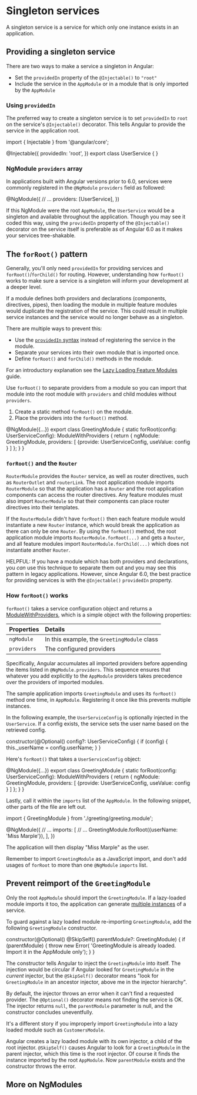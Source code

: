 # Singleton services

A singleton service is a service for which only one instance exists in an application.

## Providing a singleton service

There are two ways to make a service a singleton in Angular:

* Set the `providedIn` property of the `@Injectable()` to `"root"`
* Include the service in the `AppModule` or in a module that is only imported by the `AppModule`

### Using `providedIn`

The preferred way to create a singleton service is to set `providedIn` to `root` on the service's `@Injectable()` decorator.
This tells Angular to provide the service in the application root.

<docs-code header="src/app/user.service.ts" highlight="[4]">
import { Injectable } from '@angular/core';

@Injectable({
  providedIn: 'root',
})
export class UserService {
}
</docs-code>

### NgModule `providers` array

In applications built with Angular versions prior to 6.0, services were commonly registered in the `@NgModule` `providers` field as followed:

<docs-code language="typescript">
@NgModule({
  // ...
  providers: [UserService],
})
</docs-code>

If this NgModule were the root `AppModule`, the `UserService` would be a singleton and available throughout the application.
Though you may see it coded this way, using the `providedIn` property of the `@Injectable()` decorator on the service itself is preferable as of Angular 6.0 as it makes your services tree-shakable.

## The `forRoot()` pattern

Generally, you'll only need `providedIn` for providing services and `forRoot()`/`forChild()` for routing.
However, understanding how `forRoot()` works to make sure a service is a singleton will inform your development at a deeper level.

If a module defines both providers and declarations (components, directives, pipes), then loading the module in multiple feature modules would duplicate the registration of the service.
This could result in multiple service instances and the service would no longer behave as a singleton.

There are multiple ways to prevent this:

* Use the [`providedIn` syntax](#using-providedin) instead of registering the service in the module.
* Separate your services into their own module that is imported once.
* Define `forRoot()` and `forChild()` methods in the module.

For an introductory explanation see the [Lazy Loading Feature Modules](guide/ngmodules/lazy-loading) guide.

Use `forRoot()` to separate providers from a module so you can import that module into the root module with `providers` and child modules without `providers`.

1. Create a static method `forRoot()` on the module.
1. Place the providers into the `forRoot()` method.

<docs-code header="src/app/greeting/greeting.module.ts" highlight="[3,6,7]" language="typescript">
@NgModule({...})
export class GreetingModule {
  static forRoot(config: UserServiceConfig): ModuleWithProviders<GreetingModule> {
    return {
      ngModule: GreetingModule,
      providers: [
        {provide: UserServiceConfig, useValue: config }
      ]
    };
  }
}
</docs-code>

### `forRoot()` and the `Router`

`RouterModule` provides the `Router` service, as well as router directives, such as `RouterOutlet` and `routerLink`.
The root application module imports `RouterModule` so that the application has a `Router` and the root application components can access the router directives.
Any feature modules must also import `RouterModule` so that their components can place router directives into their templates.

If the `RouterModule` didn't have `forRoot()` then each feature module would instantiate a new `Router` instance, which would break the application as there can only be one `Router`.
By using the `forRoot()` method, the root application module imports `RouterModule.forRoot(...)` and gets a `Router`, and all feature modules import `RouterModule.forChild(...)` which does not instantiate another `Router`.

HELPFUL: If you have a module which has both providers and declarations, you *can* use this technique to separate them out and you may see this pattern in legacy applications.
However, since Angular 6.0, the best practice for providing services is with the `@Injectable()` `providedIn` property.

### How `forRoot()` works

`forRoot()` takes a service configuration object and returns a [ModuleWithProviders](api/core/ModuleWithProviders), which is a simple object with the following properties:

| Properties  | Details |
|:---         |:---     |
| `ngModule`  | In this example, the `GreetingModule` class |
| `providers` | The configured providers                    |

Specifically, Angular accumulates all imported providers before appending the items listed in `@NgModule.providers`.
This sequence ensures that whatever you add explicitly to the `AppModule` providers takes precedence over the providers of imported modules.

The sample application imports `GreetingModule` and uses its `forRoot()` method one time, in `AppModule`.
Registering it once like this prevents multiple instances.

In the following example, the `UserServiceConfig` is optionally injected in the `UserService`.
If a config exists, the service sets the user name based on the retrieved config.

<docs-code header="src/app/greeting/user.service.ts (constructor)" language="typescript">
  constructor(@Optional() config?: UserServiceConfig) {
    if (config) {
      this._userName = config.userName;
    }
  }
</docs-code>

Here's `forRoot()` that takes a `UserServiceConfig` object:

<docs-code header="src/app/greeting/greeting.module.ts" highlight="[3,6,7]" language="typescript">
@NgModule({...})
export class GreetingModule {
  static forRoot(config: UserServiceConfig): ModuleWithProviders<GreetingModule> {
    return {
      ngModule: GreetingModule,
      providers: [
        {provide: UserServiceConfig, useValue: config }
      ]
    };
  }
}
</docs-code>

Lastly, call it within the `imports` list of the `AppModule`.
In the following snippet, other parts of the file are left out.

<docs-code header="src/app/app.module.ts (imports)" language="typescript">
import { GreetingModule } from './greeting/greeting.module';

@NgModule({
  // ...
  imports: [
    // ...
    GreetingModule.forRoot({userName: 'Miss Marple'}),
  ],
})
</docs-code>

The application will then display "Miss Marple" as the user.

Remember to import `GreetingModule` as a JavaScript import, and don't add usages of `forRoot` to more than one `@NgModule` `imports` list.

## Prevent reimport of the `GreetingModule`

Only the root `AppModule` should import the `GreetingModule`.
If a lazy-loaded module imports it too, the application can generate [multiple instances](guide/ngmodules/faq#why-is-it-bad-if-a-shared-module-provides-a-service-to-a-lazy-loaded-module?) of a service.

To guard against a lazy loaded module re-importing `GreetingModule`, add the following `GreetingModule` constructor.

<docs-code header="src/app/greeting/greeting.module.ts" language="typescript">
  constructor(@Optional() @SkipSelf() parentModule?: GreetingModule) {
    if (parentModule) {
      throw new Error(
        'GreetingModule is already loaded. Import it in the AppModule only');
    }
  }
</docs-code>

The constructor tells Angular to inject the `GreetingModule` into itself.
The injection would be circular if Angular looked for `GreetingModule` in the *current* injector, but the `@SkipSelf()` decorator means "look for `GreetingModule` in an ancestor injector, above me in the injector hierarchy".

By default, the injector throws an error when it can't find a requested provider.
The `@Optional()` decorator means not finding the service is OK.
The injector returns `null`, the `parentModule` parameter is null, and the constructor concludes uneventfully.

It's a different story if you improperly import `GreetingModule` into a lazy loaded module such as `CustomersModule`.

Angular creates a lazy loaded module with its own injector, a child of the root injector.
`@SkipSelf()` causes Angular to look for a `GreetingModule` in the parent injector, which this time is the root injector.
Of course it finds the instance imported by the root `AppModule`.
Now `parentModule` exists and the constructor throws the error.

## More on NgModules

<docs-pill-row>
  <docs-pill href="/guide/ngmodules/sharing" title="Sharing Modules"/>
  <docs-pill href="/guide/ngmodules/lazy-loading" title="Lazy Loading Modules"/>
  <docs-pill href="/guide/ngmodules/faq" title="NgModule FAQ"/>
</docs-pill-row>

